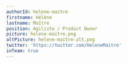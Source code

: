 ```yaml
---
authorId: helene-maitre
firstname: Hélène
lastname: Maître
position: Agiliste / Product Owner
picture: helene-maitre.png
altPicture: helene-maitre-alt.png
twitter: 'https://twitter.com/HeleneMaitre'
inTeam: true
---
```

